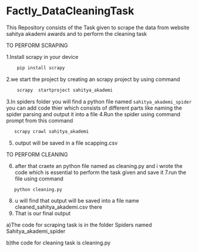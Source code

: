 # Factly_DataCleaningTask
This Repository consists of the Task given to scrape the data from website sahitya akademi awards
and to perform the cleaning task


TO PERFORM SCRAPING


1.Install scrapy in your device
```sh
    pip install scrapy
```
2.we start the project by creating an scrapy project by using command
```sh 
    scrapy  startproject sahitya_akademi
```
3.In spiders folder you will find a python  file named `sahitya_akademi_spider` you can add
  code thier which consists of different parts like naming the spider parsing and output it
  into a file
4.Run the spider using command prompt from this command
```sh
   scrapy crawl sahitya_akademi
```
5. output will be saved in a file scapping.csv


TO PERFORM CLEANING


   
6. after that craete an python file named as cleaning.py and i wrote the code which is essential
   to perform the task given and save it
7.run the file using command
```sh
   python cleaning.py
```
8. u will find that output will be saved into a file name cleaned_sahitya_akademi.csv there
9. That is our final output






a)The code for scraping task is in the folder Spiders named Sahitya_akademi_spider

b)the code for cleaning task is cleaning.py
